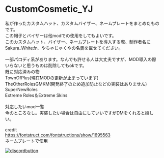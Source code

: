 # CustomCosmetic_YJ<br>
私が作ったカスタムハット、カスタムバイザー、ネームプレートをまとめたものです。<br>
この帽子とバイザーは他modでの使用をしてもよいです。<br>
このカスタムハット、バイザー、ネームプレートを導入する際、制作者名にSakura_Whiteか、やちゃじゃくやの名義を載せてください。<br>
<br>
一部パロディ系があります。なんでも許せる人は大丈夫ですが、MOD導入の際いらないと思うものは削除してもokです。
<br>
既に対応済みの物<br>
TownOfPlus(現在MODの更新が止まっています)<br>
TheOtherRolesGMKM(開発終了のため追加防止などの実装はありません)<br>
SuperNewRoles<br>
Extreme Roles＆Extreme Skins<br>
<br>
対応したいmod一覧<br>
今のところなし。実装したい場合は自由にしていいですがDMをくれると嬉しい。<br>
<br>
credit<br>
https://fontstruct.com/fontstructions/show/1695563<br>
ネームプレートで使用

[![discordbutton](https://user-images.githubusercontent.com/85453029/199220505-03b196f7-8768-4f6f-aae4-b7f495961ed6.png)](https://discord.gg/8bqV5NCsr8)
